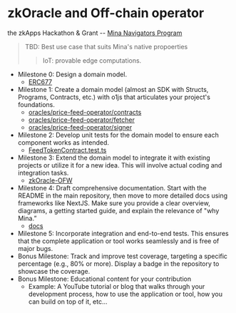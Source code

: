# zkOracle and Off-chain operator

the zkApps Hackathon & Grant -- [Mina Navigators Program](https://minaprotocol.com/blog/mina-navigators-zk-grants-program)
> TBD: Best use case that suits Mina's native propoerties
>> IoT: provable edge computations.

- Milestone 0: Design a domain model.
    * [ERC677](https://github.com/ethereum/EIPs/issues/677)
- Milestone 1: Create a domain model (almost an SDK with Structs, Programs, Contracts, etc.) with o1js that articulates your project's foundations.
    * [oracles/price-feed-operator/contracts](oracles/price-feed-operator/contracts)  
    * [oracles/price-feed-operator/fetcher](oracles/price-feed-operator/fetcher)
    * [oracles/price-feed-operator/signer](oracles/price-feed-operator/signer)
- Milestone 2: Develop unit tests for the domain model to ensure each component works as intended.
    * [FeedTokenContract.test.ts](oracles/price-feed-operator/contracts/src/FeedTokenContract.test.ts)
- Milestone 3: Extend the domain model to integrate it with existing projects or utilize it for a new idea. This will involve actual coding and integration tasks.
    * [zkOracle-OFW](https://github.com/ubinix-warun/zkOracle-OCW)
- Milestone 4: Draft comprehensive documentation. Start with the README in the main repository, then move to more detailed docs using frameworks like NextJS. Make sure you provide a clear overview, diagrams, a getting started guide, and explain the relevance of "why Mina.”
    * [docs](docs)
- Milestone 5: Incorporate integration and end-to-end tests. This ensures that the complete application or tool works seamlessly and is free of major bugs.
- Bonus Milestone: Track and improve test coverage, targeting a specific percentage (e.g., 80% or more). Display a badge in the repository to showcase the coverage.
- Bonus Milestone: Educational content for your contribution
    - Example: A YouTube tutorial or blog that walks through your development process, how to use the application or tool, how you can build on top of it, etc…
